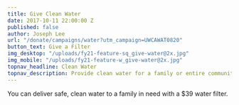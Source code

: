 ```yaml
---
title: Give Clean Water
date: 2017-10-11 22:00:00 Z
published: false
author: Joseph Lee
url: "/donate/campaigns/water?utm_campaign=UWCAWAT0820"
button_text: Give a Filter
img_desktop: "/uploads/fy21-feature-sq_give-water@2x.jpg"
img_mobile: "/uploads/fy21-feature-w_give-water@2x.jpg"
topnav_headline: Clean Water
topnav_description: Provide clean water for a family or entire community.
---
```


You can deliver safe, clean water to a family in need with a $39 water filter.
